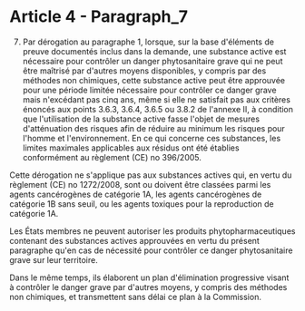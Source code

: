 # Article 4 - Paragraph_7

7. Par dérogation au paragraphe 1, lorsque, sur la base d'éléments de preuve documentés inclus dans la demande, une substance active est nécessaire pour contrôler un danger phytosanitaire grave qui ne peut être maîtrisé par d'autres moyens disponibles, y compris par des méthodes non chimiques, cette substance active peut être approuvée pour une période limitée nécessaire pour contrôler ce danger grave mais n'excédant pas cinq ans, même si elle ne satisfait pas aux critères énoncés aux points 3.6.3, 3.6.4, 3.6.5 ou 3.8.2 de l'annexe II, à condition que l'utilisation de la substance active fasse l'objet de mesures d'atténuation des risques afin de réduire au minimum les risques pour l'homme et l'environnement. En ce qui concerne ces substances, les limites maximales applicables aux résidus ont été établies conformément au règlement (CE) no 396/2005.

Cette dérogation ne s'applique pas aux substances actives qui, en vertu du règlement (CE) no 1272/2008, sont ou doivent être classées parmi les agents cancérogènes de catégorie 1A, les agents cancérogènes de catégorie 1B sans seuil, ou les agents toxiques pour la reproduction de catégorie 1A.

Les États membres ne peuvent autoriser les produits phytopharmaceutiques contenant des substances actives approuvées en vertu du présent paragraphe qu'en cas de nécessité pour contrôler ce danger phytosanitaire grave sur leur territoire.

Dans le même temps, ils élaborent un plan d'élimination progressive visant à contrôler le danger grave par d'autres moyens, y compris des méthodes non chimiques, et transmettent sans délai ce plan à la Commission.